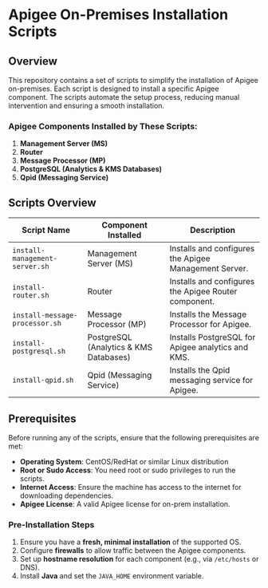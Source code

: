 # Apigee On-Premises Installation Scripts

## Overview
This repository contains a set of scripts to simplify the installation of Apigee on-premises. Each script is designed to install a specific Apigee component. The scripts automate the setup process, reducing manual intervention and ensuring a smooth installation.

### Apigee Components Installed by These Scripts:
1. **Management Server (MS)**
2. **Router**
3. **Message Processor (MP)**
4. **PostgreSQL (Analytics & KMS Databases)**
5. **Qpid (Messaging Service)**

## Scripts Overview

| Script Name               | Component Installed                       | Description                                       |
| ------------------------- | ----------------------------------------- | ------------------------------------------------- |
| `install-management-server.sh` | Management Server (MS)                    | Installs and configures the Apigee Management Server. |
| `install-router.sh`           | Router                                    | Installs and configures the Apigee Router component.  |
| `install-message-processor.sh`| Message Processor (MP)                     | Installs the Message Processor for Apigee.           |
| `install-postgresql.sh`       | PostgreSQL (Analytics & KMS Databases)     | Installs PostgreSQL for Apigee analytics and KMS.    |
| `install-qpid.sh`             | Qpid (Messaging Service)                   | Installs the Qpid messaging service for Apigee.       |

## Prerequisites
Before running any of the scripts, ensure that the following prerequisites are met:

- **Operating System**: CentOS/RedHat or similar Linux distribution
- **Root or Sudo Access**: You need root or sudo privileges to run the scripts.
- **Internet Access**: Ensure the machine has access to the internet for downloading dependencies.
- **Apigee License**: A valid Apigee license for on-prem installation.

### Pre-Installation Steps
1. Ensure you have a **fresh, minimal installation** of the supported OS.
2. Configure **firewalls** to allow traffic between the Apigee components.
3. Set up **hostname resolution** for each component (e.g., via `/etc/hosts` or DNS).
4. Install **Java** and set the `JAVA_HOME` environment variable.

